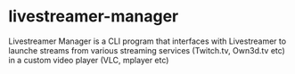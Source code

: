 livestreamer-manager
====================

Livestreamer Manager is a CLI program that interfaces with Livestreamer to launche streams from various streaming services (Twitch.tv, Own3d.tv etc) in a custom video player (VLC, mplayer etc)